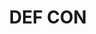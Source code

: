 ---
title: DEF CON
description: The largest hacking and security conference with presentations, workshops, contests, villages and the premier Capture The Flag Contest.
url: https://defcon.org/
image:
    # url: '/assets/images/cafe.png'
    # alt: 'Cafe'
tags: ['conference', 'ctf']
listedDate: 2023-11-08
published: true
---